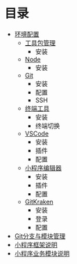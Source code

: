 # 目录

- [环境配置](install.md)
  - [工具包管理](install.md#工具包管理)
    - 安装
  - [Node](install.md#node)
    - 安装
  - [Git](install.md#git)
    - 安装
    - 配置
    - SSH
  - [终端工具](install.md#终端工具)
    - 安装
    - 终端切换
  - [VSCode](install.md#vscode)
    - 安装
    - 插件
    - 配置
  - [小程序编辑器](install.md#小程序编辑器)
    - 安装
    - 插件
    - 配置
  - [GitKraken](install.md#gitkraken)
    - 安装
    - 登录
    - 配置
- [Git分支与模块管理](git-branch-submodule.md)
- [小程序框架说明](wx-framework.md)
- [小程序业务模块说明](wx-modules.md)
